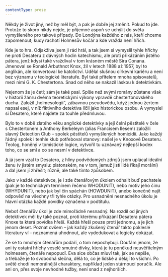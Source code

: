 ```yaml
---
contentType: prose
---
```


Někdy je život jiný, než by měl být, a pak je dobře jej změnit. Pokud to jde. Protože to skoro nikdy nejde, je příjemné aspoň se uchýlit do světa vymyšleného pro takové případy. Do Londýna každého z nás, kteří chceme zapomenout; kudy rachotí Holmesův kočár a kde vražda není hřích.

Kde je to hra. Odjakživa jsem ji rád hrál, a tak jsem si vymyslil tyhle hříchy ne proti Desateru z dávných hodin katechismu, ale proti přikázáním jistého pátera, jenž kdysi také vraždíval v tom krásném městě Sira Conana. Jmenoval se Ronald Arbuthnot Knox, žil v letech 1888 až 1957, byl to anglikán, ale konvertoval ke katolictví. Udělal slušnou církevní kariéru a není bez významu v teologické literatuře. Byl také přítelem mnoha spisovatelů, mezi nimi G. K. Chestertona. Snad od něho se nakazil láskou k detektivkám.

Nejenom že je četl; sám je také psal. Spíše než svými romány zůstane však v historii žánru dvěma teoretickými výkony vpravdě chestertonovského ducha. Založil „holmesologii“, zábavnou pseudovědu, když jednou žertem napsal esej, v níž fiktivního detektiva líčil jako historickou osobu. A vymyslel si Desatero, které najdete za touhle předmluvou.

Bylo to v době zlatého věku anglické detektivky a její čelní pěstitelé v čele s Chestertonem a Anthony Berkeleym (alias Francisem Ilesem) založili slavný Detection Club – spolek pěstitelů vymyšlených homicidií. Jako každý řádný spolek i tenhle klub potřeboval stanovy: našel je v Knoxově Desateru. Teolog, honěný v tomistické logice, vytvořil tu uznávaný nejlepší kodex toho, co se smí a co se nesmí v detektivce.

A já jsem vzal to Desatero, z hlíny podvědomých zdrojů jsem uplácal ideální ženu (v jistém smyslu: platonském, ne v tom, jemuž jistí lidé říkají morální) a dal jsem jí zhřešit; různě, ale také tímto způsobem.

Jako v každé detektivce, je i zde čtenářovým úkolem odhalit buď pachatele (pak je to technickým termínem řečeno WHODUNIT), nebo motiv jeho činu (WHYDUNIT), nebo jak byl čin spáchán (HOWDUNIT), anebo konečně najít odpověď na všechny tři tyhle otázky. Pro usnadnění nesnadného úkolu je hlavní otázka každé povídky označena v podtitulu.

Neboť čtenářův úkol je zde mimořádně nesnadný. Na rozdíl od jiných detektivek měl by také poznat, proti kterému přikázání Desatera pátera Knoxe ta která povídka hřeší. Každá hřeší pouze proti jednomu, a je jich jenom deset. Poznat ovšem – jak každý zkušený čtenář takto pokleslé literatury ví – neznamená uhodnout, ale vydedukovat a logicky dokázat.

Že se to mnohým čtenářům podaří, o tom nepochybuji. Doufám jenom, že ani ty ostatní hříchy veselé smutné dívky, která je tu poněkud neuvěřitelným holmesem, čtenáře nepopudí. Eva sice občas mluví tak, jak se nepíše, a třebaže je to svobodná slečna, dělá to, co je lidské a dělají to všichni. Po světě chodí nemorálnější charaktery, například jeden stárnoucí poručík. Ale ani on, přes svoje nevhodné tužby, není snad z nejhorších.
